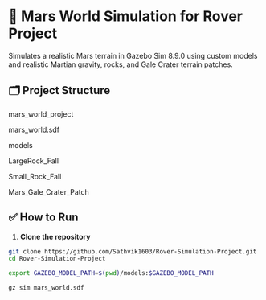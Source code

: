 # 🚀 Mars World Simulation for Rover Project

Simulates a realistic Mars terrain in Gazebo Sim 8.9.0 using custom models and realistic Martian gravity, rocks, and Gale Crater terrain patches.

## 🗂 Project Structure
mars_world_project

mars_world.sdf

models

LargeRock_Fall

Small_Rock_Fall

Mars_Gale_Crater_Patch


## ✅ How to Run

1. **Clone the repository**

```bash
git clone https://github.com/Sathvik1603/Rover-Simulation-Project.git
cd Rover-Simulation-Project

export GAZEBO_MODEL_PATH=$(pwd)/models:$GAZEBO_MODEL_PATH

gz sim mars_world.sdf
